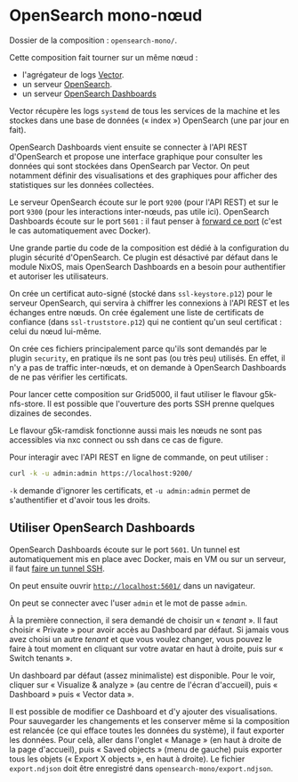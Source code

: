 # OpenSearch mono-nœud

Dossier de la composition : `opensearch-mono/`.

Cette composition fait tourner sur un même nœud :

- l'agrégateur de logs [Vector](https://vector.dev/).
- un serveur [OpenSearch](https://opensearch.org/).
- un serveur [OpenSearch Dashboards](https://opensearch.org/docs/latest/dashboards/quickstart/)

Vector récupère les logs `systemd` de tous les services de la machine
et les stockes dans une base de données (« index ») OpenSearch (une par jour en fait).

OpenSearch Dashboards vient ensuite se connecter à l'API REST d'OpenSearch
et propose une interface graphique pour consulter les données qui sont
stockées dans OpenSearch par Vector. On peut notamment définir des visualisations
et des graphiques pour afficher des statistiques sur les données collectées.

Le serveur OpenSearch écoute sur le port `9200` (pour l'API REST) et
sur le port `9300` (pour les interactions inter-nœuds, pas utile ici).
OpenSearch Dashboards écoute sur le port `5601` : il faut penser à
[forward ce port](../nxc/cheatsheet.md#port-forwarding) (c'est le cas 
automatiquement avec Docker).

Une grande partie du code de la composition est dédié à la configuration
du plugin sécurité d'OpenSearch. Ce plugin est désactivé par défaut dans
le module NixOS, mais OpenSearch Dashboards en a besoin pour authentifier
et autoriser les utilisateurs.

On crée un certificat auto-signé (stocké dans `ssl-keystore.p12`) pour le
serveur OpenSearch, qui servira à chiffrer les connexions à l'API REST et
les échanges entre nœuds. On crée également une liste de certificats de
confiance (dans `ssl-truststore.p12`) qui ne contient qu'un seul certificat :
celui du nœud lui-même.

On crée ces fichiers principalement parce qu'ils sont demandés par le plugin
`security`, en pratique ils ne sont pas (ou très peu) utilisés. En effet,
il n'y a pas de traffic inter-nœuds, et on demande à OpenSearch Dashboards
de ne pas vérifier les certificats.

Pour lancer cette composition sur Grid5000, il faut utiliser le flavour g5k-nfs-store.
Il est possible que l'ouverture des ports SSH prenne quelques dizaines de secondes.

Le flavour g5k-ramdisk fonctionne aussi mais les nœuds ne sont pas accessibles via nxc
connect ou ssh dans ce cas de figure.

Pour interagir avec l'API REST en ligne de commande, on peut utiliser :

```bash
curl -k -u admin:admin https://localhost:9200/
```

`-k` demande d'ignorer les certificats, et `-u admin:admin` permet
de s'authentifier et d'avoir tous les droits.

## Utiliser OpenSearch Dashboards

OpenSearch Dashboards écoute sur le port `5601`. Un tunnel est
automatiquement mis en place avec Docker, mais en VM ou sur un
serveur, il faut [faire un tunnel SSH](../nxc/cheatsheet.md#port-forwarding).

On peut ensuite ouvrir [`http://localhost:5601/`](http://localhost:5601)
dans un navigateur.

On peut se connecter avec l'user `admin` et le mot de passe `admin`.

À la première connection, il sera demandé de choisir un « _tenant_ ».
Il faut choisir « Private » pour avoir accès au Dashboard par défaut.
Si jamais vous avez choisi un autre _tenant_ et que vous voulez changer,
vous pouvez le faire à tout moment en cliquant sur votre avatar en haut
à droite, puis sur « Switch tenants ».

Un dashboard par défaut (assez minimaliste) est disponible.
Pour le voir, cliquer sur « Visualize & analyze » (au centre de
l'écran d'accueil), puis « Dashboard » puis « Vector data ».

Il est possible de modifier ce Dashboard et d'y ajouter des
visualisations. Pour sauvegarder les changements et les
conserver même si la composition est relancée (ce qui efface
toutes les données du système), il faut exporter les données.
Pour celà, aller dans l'onglet « Manage » (en haut à droite
de la page d'accueil), puis « Saved objects » (menu de gauche)
puis exporter tous les objets (« Export X objects », en haut à droite).
Le fichier `export.ndjson` doit être enregistré dans `opensearch-mono/export.ndjson`.
